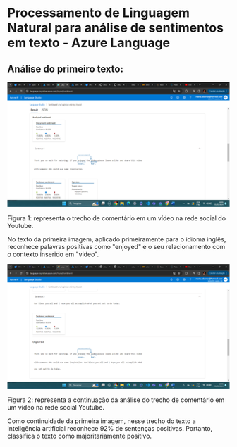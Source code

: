 # Processamento de Linguagem Natural para análise de sentimentos em texto - Azure Language


## Análise do primeiro texto:
<img src="print_resultados/relato_youtuber1.png"/>

Figura 1: representa o trecho de comentário em um vídeo na rede social do Youtube.


No texto da primeira imagem, aplicado primeiramente para o idioma inglês, reconhece palavras positivas como "enjoyed" e
o seu relacionamento com o contexto inserido em "video".



<img src="print_resultados/relato_youtuber2.png"/>

Figura 2: representa a continuação da análise do trecho de comentário em um vídeo na rede social Youtube.


Como continuidade da primeira imagem, nesse trecho do texto a inteligência artificial reconhece 92% de sentenças positivas.
Portanto, classifica o texto como majoritariamente positivo.
